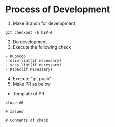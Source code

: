 # Process of Development
1. Make Branch for development
  ```
  git checkout -b DEV-#
  ```
2. Do development
3. Execute the following check
  ```
 - Rubocop
 - slim-lint(if necessary)
 - scss-lint(if necessary)
 - Rspec(if necessary)
   ```
4. Execute "git push"
5. Make PR as below
  - Template of PR

  ```
  close #0

  # Issues

  # Contents of check
  ```
